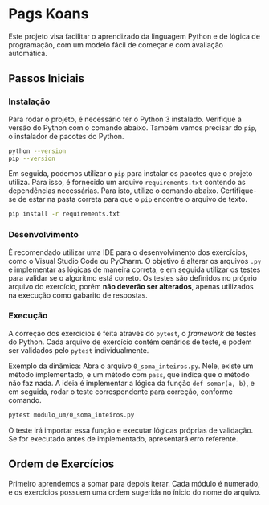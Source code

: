 # Pags Koans

Este projeto visa facilitar o aprendizado da linguagem Python e de lógica de programação, com um modelo fácil de começar e com avaliação automática.

## Passos Iniciais
### Instalação
Para rodar o projeto, é necessário ter o Python 3 instalado. Verifique a versão do Python com o comando abaixo. Também vamos precisar do `pip`, o instalador de pacotes do Python.
```sh
python --version
pip --version
```
Em seguida, podemos utilizar o `pip` para instalar os pacotes que o projeto utiliza. Para isso, é fornecido um arquivo `requirements.txt` contendo as dependências necessárias. Para isto, utilize o comando abaixo. Certifique-se de estar na pasta correta para que o `pip` encontre o arquivo de texto.

```sh
pip install -r requirements.txt
```

### Desenvolvimento
É recomendado utilizar uma IDE para o desenvolvimento dos exercícios, como o Visual Studio Code ou PyCharm. O objetivo é alterar os arquivos `.py` e implementar as lógicas de maneira correta, e em seguida utilizar os testes para validar se o algoritmo está correto. Os testes são definidos no próprio arquivo do exercício, porém **não deverão ser alterados**, apenas utilizados na execução como gabarito de respostas.

### Execução
A correção dos exercícios é feita através do `pytest`, o *framework* de testes do Python. Cada arquivo de exercício contém cenários de teste, e podem ser validados pelo `pytest` individualmente.

Exemplo da dinâmica:
Abra o arquivo `0_soma_inteiros.py`. Nele, existe um método implementado, e um método com `pass`, que indica que o método não faz nada. A ideia é implementar a lógica da função `def somar(a, b)`, e em seguida, rodar o teste correspondente para correção, conforme comando.
```sh
pytest modulo_um/0_soma_inteiros.py
```
O teste irá importar essa função e executar lógicas próprias de validação. Se for executado antes de implementado, apresentará erro referente.

## Ordem de Exercícios
Primeiro aprendemos a somar para depois iterar. Cada módulo é numerado, e os exercícios possuem uma ordem sugerida no ínicio do nome do arquivo.
